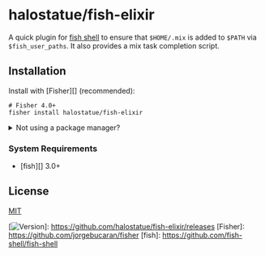 # halostatue/fish-elixir

A quick plugin for [fish shell][] to ensure that `$HOME/.mix` is added to
`$PATH` via `$fish_user_paths`. It also provides a mix task completion script.

## Installation

Install with [Fisher][] (recommended):

```fish
# Fisher 4.0+
fisher install halostatue/fish-elixir
```

<details>
<summary>Not using a package manager?</summary>

---

Copy `conf.d/*.fish` and `completions/*.fish` to your fish configuration
directory preserving the directory structure.

</details>

### System Requirements

- [fish][] 3.0+

## License

[MIT](LICENCE.md)

[fish shell]: https://fishshell.com 'friendly interactive shell'
[version]: https://img.shields.io/github/tag/halostatue/fish-elixir.svg?label=Version

[![Version][]]: https://github.com/halostatue/fish-elixir/releases
[Fisher]: https://github.com/jorgebucaran/fisher
[fish]: https://github.com/fish-shell/fish-shell
